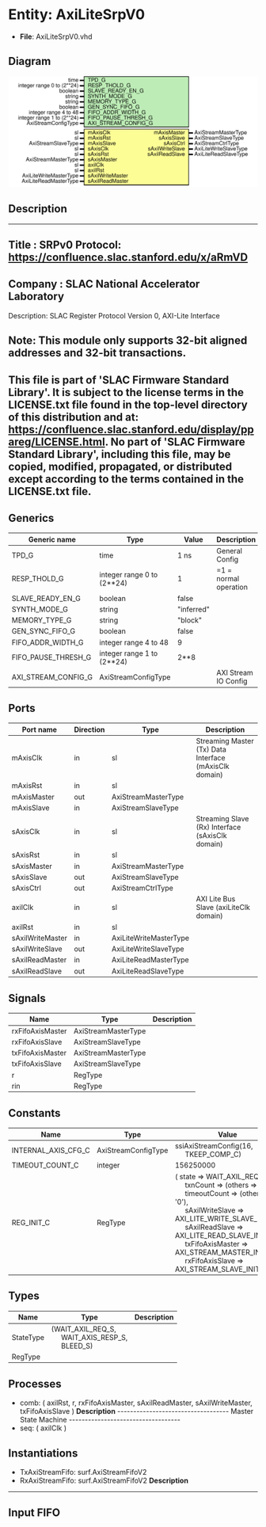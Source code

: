 # Entity: AxiLiteSrpV0

- **File**: AxiLiteSrpV0.vhd
## Diagram

![Diagram](AxiLiteSrpV0.svg "Diagram")
## Description

-----------------------------------------------------------------------------
 Title      : SRPv0 Protocol: https://confluence.slac.stanford.edu/x/aRmVD
-----------------------------------------------------------------------------
 Company    : SLAC National Accelerator Laboratory
-----------------------------------------------------------------------------
 Description: SLAC Register Protocol Version 0, AXI-Lite Interface

 Note: This module only supports 32-bit aligned addresses and 32-bit transactions.
-----------------------------------------------------------------------------
 This file is part of 'SLAC Firmware Standard Library'.
 It is subject to the license terms in the LICENSE.txt file found in the
 top-level directory of this distribution and at:
    https://confluence.slac.stanford.edu/display/ppareg/LICENSE.html.
 No part of 'SLAC Firmware Standard Library', including this file,
 may be copied, modified, propagated, or distributed except according to
 the terms contained in the LICENSE.txt file.
-----------------------------------------------------------------------------
## Generics

| Generic name        | Type                       | Value      | Description            |
| ------------------- | -------------------------- | ---------- | ---------------------- |
| TPD_G               | time                       | 1 ns       | General Config         |
| RESP_THOLD_G        | integer range 0 to (2**24) | 1          |  =1 = normal operation |
| SLAVE_READY_EN_G    | boolean                    | false      |                        |
| SYNTH_MODE_G        | string                     | "inferred" |                        |
| MEMORY_TYPE_G       | string                     | "block"    |                        |
| GEN_SYNC_FIFO_G     | boolean                    | false      |                        |
| FIFO_ADDR_WIDTH_G   | integer range 4 to 48      | 9          |                        |
| FIFO_PAUSE_THRESH_G | integer range 1 to (2**24) | 2**8       |                        |
| AXI_STREAM_CONFIG_G | AxiStreamConfigType        |            | AXI Stream IO Config   |
## Ports

| Port name        | Direction | Type                   | Description                                            |
| ---------------- | --------- | ---------------------- | ------------------------------------------------------ |
| mAxisClk         | in        | sl                     | Streaming Master (Tx) Data Interface (mAxisClk domain) |
| mAxisRst         | in        | sl                     |                                                        |
| mAxisMaster      | out       | AxiStreamMasterType    |                                                        |
| mAxisSlave       | in        | AxiStreamSlaveType     |                                                        |
| sAxisClk         | in        | sl                     | Streaming Slave (Rx) Interface (sAxisClk domain)       |
| sAxisRst         | in        | sl                     |                                                        |
| sAxisMaster      | in        | AxiStreamMasterType    |                                                        |
| sAxisSlave       | out       | AxiStreamSlaveType     |                                                        |
| sAxisCtrl        | out       | AxiStreamCtrlType      |                                                        |
| axilClk          | in        | sl                     | AXI Lite Bus Slave (axiLiteClk domain)                 |
| axilRst          | in        | sl                     |                                                        |
| sAxilWriteMaster | in        | AxiLiteWriteMasterType |                                                        |
| sAxilWriteSlave  | out       | AxiLiteWriteSlaveType  |                                                        |
| sAxilReadMaster  | in        | AxiLiteReadMasterType  |                                                        |
| sAxilReadSlave   | out       | AxiLiteReadSlaveType   |                                                        |
## Signals

| Name             | Type                | Description |
| ---------------- | ------------------- | ----------- |
| rxFifoAxisMaster | AxiStreamMasterType |             |
| rxFifoAxisSlave  | AxiStreamSlaveType  |             |
| txFifoAxisMaster | AxiStreamMasterType |             |
| txFifoAxisSlave  | AxiStreamSlaveType  |             |
| r                | RegType             |             |
| rin              | RegType             |             |
## Constants

| Name                | Type                | Value                                                                                                                                                                                                                                                                                                                                                                                                                                                                                                                                                                           | Description |
| ------------------- | ------------------- | ------------------------------------------------------------------------------------------------------------------------------------------------------------------------------------------------------------------------------------------------------------------------------------------------------------------------------------------------------------------------------------------------------------------------------------------------------------------------------------------------------------------------------------------------------------------------------- | ----------- |
| INTERNAL_AXIS_CFG_C | AxiStreamConfigType |  ssiAxiStreamConfig(16,<br><span style="padding-left:20px"> TKEEP_COMP_C)                                                                                                                                                                                                                                                                                                                                                                                                                                                                                                       |             |
| TIMEOUT_COUNT_C     | integer             |  156250000                                                                                                                                                                                                                                                                                                                                                                                                                                                                                                                                                                      |             |
| REG_INIT_C          | RegType             |  (       state            => WAIT_AXIL_REQ_S,<br><span style="padding-left:20px">       txnCount         => (others => '0'),<br><span style="padding-left:20px">       timeoutCount     => (others => '0'),<br><span style="padding-left:20px">       sAxilWriteSlave  => AXI_LITE_WRITE_SLAVE_INIT_C,<br><span style="padding-left:20px">       sAxilReadSlave   => AXI_LITE_READ_SLAVE_INIT_C,<br><span style="padding-left:20px">       txFifoAxisMaster => AXI_STREAM_MASTER_INIT_C,<br><span style="padding-left:20px">       rxFifoAxisSlave  => AXI_STREAM_SLAVE_INIT_C) |             |
## Types

| Name      | Type                                                                                                                  | Description |
| --------- | --------------------------------------------------------------------------------------------------------------------- | ----------- |
| StateType | (WAIT_AXIL_REQ_S,<br><span style="padding-left:20px"> WAIT_AXIS_RESP_S,<br><span style="padding-left:20px"> BLEED_S)  |             |
| RegType   |                                                                                                                       |             |
## Processes
- comb: ( axilRst, r, rxFifoAxisMaster, sAxilReadMaster, sAxilWriteMaster, txFifoAxisSlave )
**Description**
-----------------------------------  Master State Machine ----------------------------------- 
- seq: ( axilClk )
## Instantiations

- TxAxiStreamFifo: surf.AxiStreamFifoV2
- RxAxiStreamFifo: surf.AxiStreamFifoV2
**Description**
--------------------------------
 Input FIFO
--------------------------------

